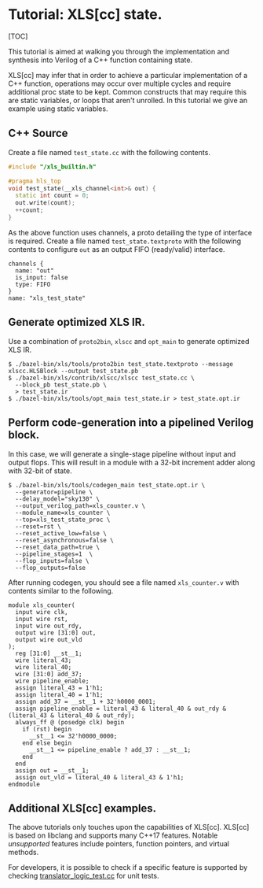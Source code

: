 # Tutorial: XLS[cc] state.

[TOC]

This tutorial is aimed at walking you through the implementation and synthesis
into Verilog of a C++ function containing state.

XLS[cc] may infer that in order to achieve a particular implementation of a C++
function, operations may occur over multiple cycles and require additional proc
state to be kept. Common constructs that may require this are static variables,
or loops that aren't unrolled. In this tutorial we give an example using static
variables.

## C++ Source

Create a file named `test_state.cc` with the following contents.

```c++
#include "/xls_builtin.h"

#pragma hls_top
void test_state(__xls_channel<int>& out) {
  static int count = 0;
  out.write(count);
  ++count;
}
```

As the above function uses channels, a proto detailing the type of interface is
required. Create a file named `test_state.textproto` with the following
contents to configure `out` as an output FIFO (ready/valid) interface.

```textproto
channels {
  name: "out"
  is_input: false
  type: FIFO
}
name: "xls_test_state"
```

## Generate optimized XLS IR.

Use a combination of `proto2bin`, `xlscc` and `opt_main` to generate optimized
XLS IR.

```shell
$ ./bazel-bin/xls/tools/proto2bin test_state.textproto --message xlscc.HLSBlock --output test_state.pb
$ ./bazel-bin/xls/contrib/xlscc/xlscc test_state.cc \
  --block_pb test_state.pb \
  > test_state.ir
$ ./bazel-bin/xls/tools/opt_main test_state.ir > test_state.opt.ir
```

## Perform code-generation into a pipelined Verilog block.

In this case, we will generate a single-stage pipeline without input and output
flops. This will result in a module with a 32-bit increment adder along with
32-bit of state.

```shell
$ ./bazel-bin/xls/tools/codegen_main test_state.opt.ir \
  --generator=pipeline \
  --delay_model="sky130" \
  --output_verilog_path=xls_counter.v \
  --module_name=xls_counter \
  --top=xls_test_state_proc \
  --reset=rst \
  --reset_active_low=false \
  --reset_asynchronous=false \
  --reset_data_path=true \
  --pipeline_stages=1  \
  --flop_inputs=false \
  --flop_outputs=false
```

After running codegen, you should see a file named `xls_counter.v` with contents
similar to the following.

```
module xls_counter(
  input wire clk,
  input wire rst,
  input wire out_rdy,
  output wire [31:0] out,
  output wire out_vld
);
  reg [31:0] __st__1;
  wire literal_43;
  wire literal_40;
  wire [31:0] add_37;
  wire pipeline_enable;
  assign literal_43 = 1'h1;
  assign literal_40 = 1'h1;
  assign add_37 = __st__1 + 32'h0000_0001;
  assign pipeline_enable = literal_43 & literal_40 & out_rdy & (literal_43 & literal_40 & out_rdy);
  always_ff @ (posedge clk) begin
    if (rst) begin
      __st__1 <= 32'h0000_0000;
    end else begin
      __st__1 <= pipeline_enable ? add_37 : __st__1;
    end 
  end 
  assign out = __st__1;
  assign out_vld = literal_40 & literal_43 & 1'h1;
endmodule
```

## Additional XLS[cc] examples.

The above tutorials only touches upon the capabilities of XLS[cc]. XLS[cc] is
based on libclang and supports many C++17 features. Notable *unsupported*
features include pointers, function pointers, and virtual methods.

For developers, it is possible to check if a specific feature is supported by
checking
[translator_logic_test.cc](https://github.com/google/xls/tree/main/xls/contrib/xlscc/translator_logic_test.cc)
for unit tests.
